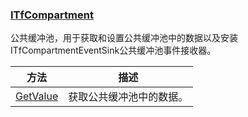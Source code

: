 ### [ITfCompartment](https://learn.microsoft.com/zh-cn/windows/win32/api/msctf/nn-msctf-itfcompartment)

公共缓冲池，用于获取和设置公共缓冲池中的数据以及安装ITfCompartmentEventSink公共缓冲池事件接收器。

方法						|描述
-|-
[GetValue][1]			|获取公共缓冲池中的数据。

[1]: https://learn.microsoft.com/zh-cn/windows/win32/api/msctf/nf-msctf-itfcompartment-getvalue